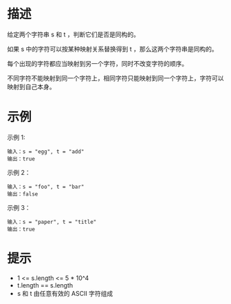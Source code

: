 # 描述
给定两个字符串 s 和 t ，判断它们是否是同构的。

如果 s 中的字符可以按某种映射关系替换得到 t ，那么这两个字符串是同构的。

每个出现的字符都应当映射到另一个字符，同时不改变字符的顺序。

不同字符不能映射到同一个字符上，相同字符只能映射到同一个字符上，字符可以映射到自己本身。

# 示例

示例 1:
```
输入：s = "egg", t = "add"
输出：true
```
示例 2：
```
输入：s = "foo", t = "bar"
输出：false
```
示例 3：
```
输入：s = "paper", t = "title"
输出：true
```

# 提示

- 1 <= s.length <= 5 * 10^4
- t.length == s.length
- s 和 t 由任意有效的 ASCII 字符组成